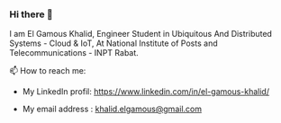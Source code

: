 ### Hi there 👋

I am El Gamous Khalid, Engineer Student in Ubiquitous And Distributed Systems - Cloud & IoT, At National Institute of Posts and Telecommunications - INPT Rabat.

📫 How to reach me: 

- My LinkedIn profil: https://www.linkedin.com/in/el-gamous-khalid/
  
- My email address : khalid.elgamous@gmail.com

